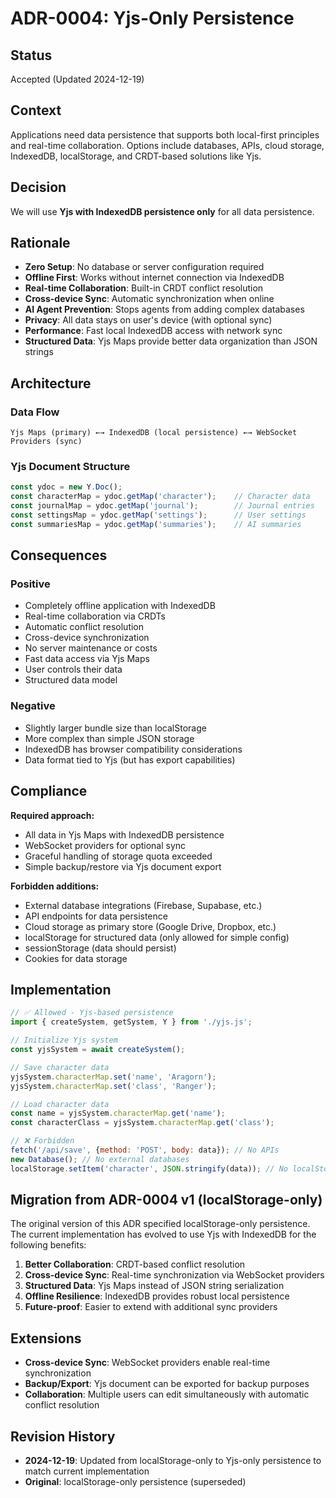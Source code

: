 # ADR-0004: Yjs-Only Persistence

## Status
Accepted (Updated 2024-12-19)

## Context
Applications need data persistence that supports both local-first principles and real-time collaboration. Options include databases, APIs, cloud storage, IndexedDB, localStorage, and CRDT-based solutions like Yjs.

## Decision
We will use **Yjs with IndexedDB persistence only** for all data persistence.

## Rationale
- **Zero Setup**: No database or server configuration required
- **Offline First**: Works without internet connection via IndexedDB
- **Real-time Collaboration**: Built-in CRDT conflict resolution
- **Cross-device Sync**: Automatic synchronization when online
- **AI Agent Prevention**: Stops agents from adding complex databases
- **Privacy**: All data stays on user's device (with optional sync)
- **Performance**: Fast local IndexedDB access with network sync
- **Structured Data**: Yjs Maps provide better data organization than JSON strings

## Architecture

### Data Flow
```
Yjs Maps (primary) ←→ IndexedDB (local persistence) ←→ WebSocket Providers (sync)
```

### Yjs Document Structure
```javascript
const ydoc = new Y.Doc();
const characterMap = ydoc.getMap('character');    // Character data
const journalMap = ydoc.getMap('journal');        // Journal entries  
const settingsMap = ydoc.getMap('settings');      // User settings
const summariesMap = ydoc.getMap('summaries');    // AI summaries
```

## Consequences
### Positive
- Completely offline application with IndexedDB
- Real-time collaboration via CRDTs
- Automatic conflict resolution
- Cross-device synchronization
- No server maintenance or costs
- Fast data access via Yjs Maps
- User controls their data
- Structured data model

### Negative
- Slightly larger bundle size than localStorage
- More complex than simple JSON storage
- IndexedDB has browser compatibility considerations
- Data format tied to Yjs (but has export capabilities)

## Compliance
**Required approach:**
- All data in Yjs Maps with IndexedDB persistence
- WebSocket providers for optional sync
- Graceful handling of storage quota exceeded
- Simple backup/restore via Yjs document export

**Forbidden additions:**
- External database integrations (Firebase, Supabase, etc.)
- API endpoints for data persistence
- Cloud storage as primary store (Google Drive, Dropbox, etc.)
- localStorage for structured data (only allowed for simple config)
- sessionStorage (data should persist)
- Cookies for data storage

## Implementation
```javascript
// ✅ Allowed - Yjs-based persistence
import { createSystem, getSystem, Y } from './yjs.js';

// Initialize Yjs system
const yjsSystem = await createSystem();

// Save character data
yjsSystem.characterMap.set('name', 'Aragorn');
yjsSystem.characterMap.set('class', 'Ranger');

// Load character data  
const name = yjsSystem.characterMap.get('name');
const characterClass = yjsSystem.characterMap.get('class');

// ❌ Forbidden
fetch('/api/save', {method: 'POST', body: data}); // No APIs
new Database(); // No external databases
localStorage.setItem('character', JSON.stringify(data)); // No localStorage for data
```

## Migration from ADR-0004 v1 (localStorage-only)
The original version of this ADR specified localStorage-only persistence. The current implementation has evolved to use Yjs with IndexedDB for the following benefits:

1. **Better Collaboration**: CRDT-based conflict resolution
2. **Cross-device Sync**: Real-time synchronization via WebSocket providers  
3. **Structured Data**: Yjs Maps instead of JSON string serialization
4. **Offline Resilience**: IndexedDB provides robust local persistence
5. **Future-proof**: Easier to extend with additional sync providers

## Extensions
- **Cross-device Sync**: WebSocket providers enable real-time synchronization
- **Backup/Export**: Yjs document can be exported for backup purposes
- **Collaboration**: Multiple users can edit simultaneously with automatic conflict resolution

## Revision History
- **2024-12-19**: Updated from localStorage-only to Yjs-only persistence to match current implementation
- **Original**: localStorage-only persistence (superseded)

